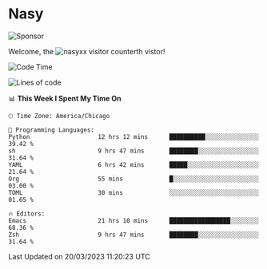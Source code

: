# Nasy

<!--
<p align="center">
<img height="200" src="https://github-readme-stats.vercel.app/api?username=nasyxx&count_private=true&show_icons=true&theme=dracula&include_all_commits=true"/>
<img height="200" src="https://github-readme-stats.vercel.app/api/top-langs/?username=nasyxx&theme=dracula&hide=html,jupyter+notebook&count_private=true&show_icons=true"/>
</p>

  
----------------
-->

![Sponsor](https://img.shields.io/static/v1.svg?label=Sponsor&message=%E2%9D%A4&logo=GitHub&style=flat&color=pink)
 
Welcome, the ![nasyxx visitor counter](https://count.getloli.com/get/@nasyxx?theme=rule34)th vistor!
 
<!--START_SECTION:waka-->
![Code Time](http://img.shields.io/badge/Code%20Time-3%2C292%20hrs%2048%20mins-blue)

![Lines of code](https://img.shields.io/badge/From%20Hello%20World%20I%27ve%20Written-6.2%20million%20lines%20of%20code-blue)

📊 **This Week I Spent My Time On** 

```text
🕑︎ Time Zone: America/Chicago

💬 Programming Languages: 
Python                   12 hrs 12 mins      ██████████░░░░░░░░░░░░░░░   39.42 % 
sh                       9 hrs 47 mins       ████████░░░░░░░░░░░░░░░░░   31.64 % 
YAML                     6 hrs 42 mins       █████░░░░░░░░░░░░░░░░░░░░   21.64 % 
Org                      55 mins             █░░░░░░░░░░░░░░░░░░░░░░░░   03.00 % 
TOML                     30 mins             ░░░░░░░░░░░░░░░░░░░░░░░░░   01.65 % 

🔥 Editors: 
Emacs                    21 hrs 10 mins      █████████████████░░░░░░░░   68.36 % 
Zsh                      9 hrs 47 mins       ████████░░░░░░░░░░░░░░░░░   31.64 % 
```


 Last Updated on 20/03/2023 11:20:23 UTC
<!--END_SECTION:waka-->

<!-- ![visitors](https://visitor-badge.laobi.icu/badge?page_id=nasyxx.nasyxx) -->
